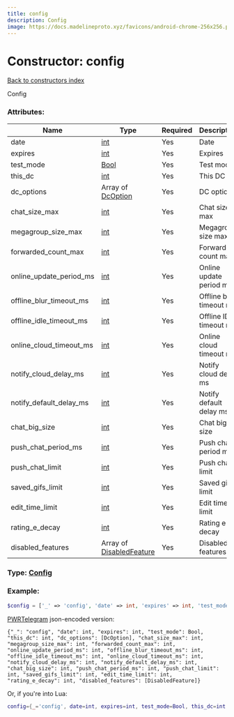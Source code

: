 ```yaml
---
title: config
description: Config
image: https://docs.madelineproto.xyz/favicons/android-chrome-256x256.png
---
```

# Constructor: config  
[Back to constructors index](index.md)



Config

### Attributes:

| Name     |    Type       | Required | Description |
|----------|---------------|----------|-------------|
|date|[int](../types/int.md) | Yes|Date|
|expires|[int](../types/int.md) | Yes|Expires|
|test\_mode|[Bool](../types/Bool.md) | Yes|Test mode?|
|this\_dc|[int](../types/int.md) | Yes|This DC|
|dc\_options|Array of [DcOption](../types/DcOption.md) | Yes|DC options|
|chat\_size\_max|[int](../types/int.md) | Yes|Chat size max|
|megagroup\_size\_max|[int](../types/int.md) | Yes|Megagroup size max|
|forwarded\_count\_max|[int](../types/int.md) | Yes|Forwarded count max|
|online\_update\_period\_ms|[int](../types/int.md) | Yes|Online update period ms|
|offline\_blur\_timeout\_ms|[int](../types/int.md) | Yes|Offline blur timeout ms|
|offline\_idle\_timeout\_ms|[int](../types/int.md) | Yes|Offline IDle timeout ms|
|online\_cloud\_timeout\_ms|[int](../types/int.md) | Yes|Online cloud timeout ms|
|notify\_cloud\_delay\_ms|[int](../types/int.md) | Yes|Notify cloud delay ms|
|notify\_default\_delay\_ms|[int](../types/int.md) | Yes|Notify default delay ms|
|chat\_big\_size|[int](../types/int.md) | Yes|Chat big size|
|push\_chat\_period\_ms|[int](../types/int.md) | Yes|Push chat period ms|
|push\_chat\_limit|[int](../types/int.md) | Yes|Push chat limit|
|saved\_gifs\_limit|[int](../types/int.md) | Yes|Saved gifs limit|
|edit\_time\_limit|[int](../types/int.md) | Yes|Edit time limit|
|rating\_e\_decay|[int](../types/int.md) | Yes|Rating e decay|
|disabled\_features|Array of [DisabledFeature](../types/DisabledFeature.md) | Yes|Disabled features|



### Type: [Config](../types/Config.md)


### Example:

```php
$config = ['_' => 'config', 'date' => int, 'expires' => int, 'test_mode' => Bool, 'this_dc' => int, 'dc_options' => [DcOption, DcOption], 'chat_size_max' => int, 'megagroup_size_max' => int, 'forwarded_count_max' => int, 'online_update_period_ms' => int, 'offline_blur_timeout_ms' => int, 'offline_idle_timeout_ms' => int, 'online_cloud_timeout_ms' => int, 'notify_cloud_delay_ms' => int, 'notify_default_delay_ms' => int, 'chat_big_size' => int, 'push_chat_period_ms' => int, 'push_chat_limit' => int, 'saved_gifs_limit' => int, 'edit_time_limit' => int, 'rating_e_decay' => int, 'disabled_features' => [DisabledFeature, DisabledFeature]];
```  

[PWRTelegram](https://pwrtelegram.xyz) json-encoded version:

```
{"_": "config", "date": int, "expires": int, "test_mode": Bool, "this_dc": int, "dc_options": [DcOption], "chat_size_max": int, "megagroup_size_max": int, "forwarded_count_max": int, "online_update_period_ms": int, "offline_blur_timeout_ms": int, "offline_idle_timeout_ms": int, "online_cloud_timeout_ms": int, "notify_cloud_delay_ms": int, "notify_default_delay_ms": int, "chat_big_size": int, "push_chat_period_ms": int, "push_chat_limit": int, "saved_gifs_limit": int, "edit_time_limit": int, "rating_e_decay": int, "disabled_features": [DisabledFeature]}
```


Or, if you're into Lua:

```lua
config={_='config', date=int, expires=int, test_mode=Bool, this_dc=int, dc_options={DcOption}, chat_size_max=int, megagroup_size_max=int, forwarded_count_max=int, online_update_period_ms=int, offline_blur_timeout_ms=int, offline_idle_timeout_ms=int, online_cloud_timeout_ms=int, notify_cloud_delay_ms=int, notify_default_delay_ms=int, chat_big_size=int, push_chat_period_ms=int, push_chat_limit=int, saved_gifs_limit=int, edit_time_limit=int, rating_e_decay=int, disabled_features={DisabledFeature}}

```


